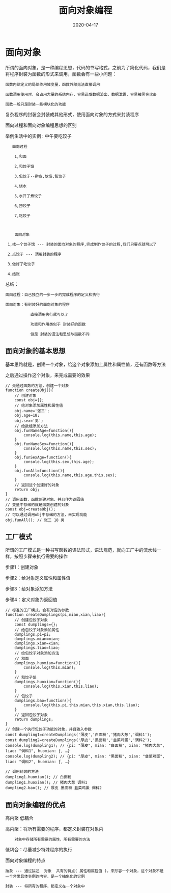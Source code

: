 ﻿---
title: 面向对象编程
date: 2020-04-17
tag: 面向对象编程
---


# 面向对象

所谓的面向对象，是一种编程思想，代码的书写格式，之前为了简化代码，我们是将程序封装为函数的形式来调用，函数会有一些小问题：

	函数内部定义的局部作用域变量，函数外部无法直接调用

	函数调用使用时，会占用大量的系统内存，容易造成数据溢出，数据泄露，容易被黑客攻击

	函数一般只是封装一些模块化的功能

复杂程序的封装会封装成其他形式，使用面向对象的方式来封装程序

面向过程和面向对象编程思想的区别

            

举例生活中的实例 : 中午要吃饺子

       面向过程

        1,和面

        2,和饺子馅

		3,包饺子--擀皮,放馅,包饺子

		4,烧水

		5,水开了煮饺子

		6,捞饺子

		7,吃饺子

        

        面向对象

	 1,找一个饺子馆 --- 封装的面向对象的程序,完成制作饺子的过程,我们只要点就可以了

	 2,点饺子 --- 调用封装的程序

	 3,做好了吃饺子

	 4,结账

总结：

	面向过程：自己独立的一步一步的完成程序的定义和执行

	面向对象：有封装好的面向对象的程序

			   直接调用执行就可以了

			   功能和作用类似于 封装好的函数

			   但是 封装的语法和思想与函数不同

## 面向对象的基本思想

基本思路就是，创建一个对象，给这个对象添加上属性和属性值，还有函数等方法

之后通过操作这个对象，来完成需要的效果

    // 先通过函数的方法，创建一个对象
    function createObj(){
        // 创建对象
        const obj={};
        // 给对象添加属性和属性值
        obj.name='张三';
        obj.age=18;
        obj.sex='男';
        // 给数组添加方法
        obj.funNameAge=function(){
            console.log(this.name,this.age);
        }
        obj.funNameSex=function(){
            console.log(this.name,this.sex);
        }
        obj.funSexAge=function(){
            console.log(this.sex,this.age);
        }
        obj.funAll=function(){
            console.log(this.name,this.age,this.sex);
        }
        // 返回这个创建好的对象
        return obj;
    }
    // 调用函数，函数创建对象，并且作为返回值
    // 变量中存储的就是函数创建的对象
    const obj=createObj();
    // 可以通过调用obj中存储的方法，来实现功能
    obj.funAll(); // 张三 18 男

## 工厂模式

所谓的工厂模式是一种书写函数的语法形式，语法规范，就向工厂中的流水线一样，按照步骤来执行需要的操作

步骤1：创建对象

步骤2：给对象定义属性和属性值

步骤3：给对象添加方法

步骤4：定义对象为返回值

    // 标准的工厂模式，会有对应的参数
    function createDumplings(pi,mian,xian,liao){
        // 创建包饺子对象
        const dumplings={};
        // 给包饺子对象添加属性
        dumplings.pi=pi;
        dumplings.mian=mian;
        dumplings.xian=xian;
        dumplings.liao=liao;
        // 给包饺子对象添加方法
        // 和面
        dumplings.huomian=function(){
            console.log(this.mian);
        }
        // 和饺子馅
        dumplings.huoxian=function(){
            console.log(this.xian,this.liao);
        }
        // 包饺子
        dumplings.bao=function(){
            console.log(this.pi,this.mian,this.xian,this.liao);
        }
        // 返回包饺子对象
        return dumplings;
    }
    // 创建一个执行包饺子功能的对象，并且输入参数
    const dumpling1=createDumplings('薄皮','白面粉','猪肉大葱','调料1');
    const dumpling2=createDumplings('厚皮','黑面粉','韭菜鸡蛋','调料2');
    console.log(dumpling1); // {pi: "薄皮", mian: "白面粉", xian: "猪肉大葱", liao: "调料1", huomian: ƒ, …}
    console.log(dumpling2); // {pi: "厚皮", mian: "黑面粉", xian: "韭菜鸡蛋", liao: "调料2", huomian: ƒ, …}
    
    // 调用封装的方法
    dumpling1.huomian(); // 白面粉
    dumpling1.huoxian(); // 猪肉大葱 调料1
    dumpling2.bao(); // 厚皮 黑面粉 韭菜鸡蛋 调料2

## 面向对象编程的优点

高内聚  低耦合

高内聚：将所有需要的程序，都定义封装在对象内

		对象中存储所有需要的属性，所有需要的方法

低耦合：尽量减少特殊程序的执行

面向对象编程的特点

	抽象 --- 通过描述  对象  共有的特点( 属性和属性值 )，来形容一个对象，这个对象不是一个非常具体事例的内容，是一个抽象化的实例

	封装 --- 将所有的程序，都定义在一个对象中  

